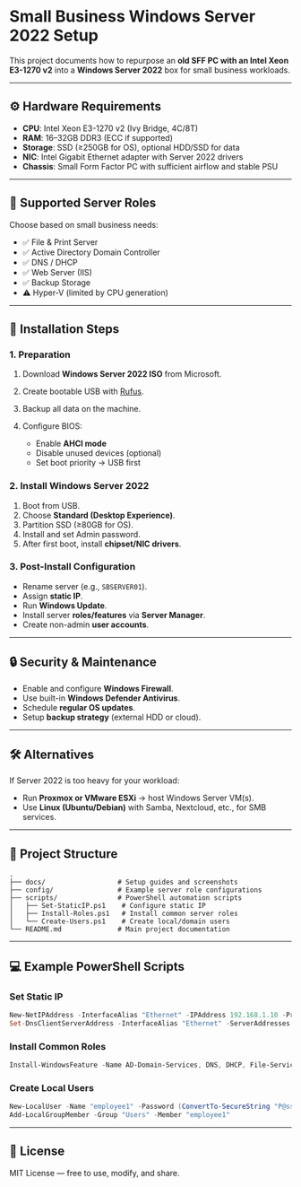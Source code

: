 # Small Business Windows Server 2022 Setup

This project documents how to repurpose an **old SFF PC with an Intel Xeon E3-1270 v2** into a **Windows Server 2022** box for small business workloads.

---

## ⚙️ Hardware Requirements

* **CPU**: Intel Xeon E3-1270 v2 (Ivy Bridge, 4C/8T)
* **RAM**: 16–32GB DDR3 (ECC if supported)
* **Storage**: SSD (≥250GB for OS), optional HDD/SSD for data
* **NIC**: Intel Gigabit Ethernet adapter with Server 2022 drivers
* **Chassis**: Small Form Factor PC with sufficient airflow and stable PSU

---

## 📌 Supported Server Roles

Choose based on small business needs:

* ✅ File & Print Server
* ✅ Active Directory Domain Controller
* ✅ DNS / DHCP
* ✅ Web Server (IIS)
* ✅ Backup Storage
* ⚠️ Hyper-V (limited by CPU generation)

---

## 🚀 Installation Steps

### 1. Preparation

1. Download **Windows Server 2022 ISO** from Microsoft.
2. Create bootable USB with [Rufus](https://rufus.ie/).
3. Backup all data on the machine.
4. Configure BIOS:

   * Enable **AHCI mode**
   * Disable unused devices (optional)
   * Set boot priority → USB first

### 2. Install Windows Server 2022

1. Boot from USB.
2. Choose **Standard (Desktop Experience)**.
3. Partition SSD (≥80GB for OS).
4. Install and set Admin password.
5. After first boot, install **chipset/NIC drivers**.

### 3. Post-Install Configuration

* Rename server (e.g., `SBSERVER01`).
* Assign **static IP**.
* Run **Windows Update**.
* Install server **roles/features** via **Server Manager**.
* Create non-admin **user accounts**.

---

## 🔒 Security & Maintenance

* Enable and configure **Windows Firewall**.
* Use built-in **Windows Defender Antivirus**.
* Schedule **regular OS updates**.
* Setup **backup strategy** (external HDD or cloud).

---

## 🛠️ Alternatives

If Server 2022 is too heavy for your workload:

* Run **Proxmox or VMware ESXi** → host Windows Server VM(s).
* Use **Linux (Ubuntu/Debian)** with Samba, Nextcloud, etc., for SMB services.

---

## 📂 Project Structure

```
.
├── docs/                  # Setup guides and screenshots
├── config/                # Example server role configurations
├── scripts/               # PowerShell automation scripts
│   ├── Set-StaticIP.ps1    # Configure static IP
│   ├── Install-Roles.ps1   # Install common server roles
│   └── Create-Users.ps1    # Create local/domain users
└── README.md              # Main project documentation
```

---

## 💻 Example PowerShell Scripts

### Set Static IP

```powershell
New-NetIPAddress -InterfaceAlias "Ethernet" -IPAddress 192.168.1.10 -PrefixLength 24 -DefaultGateway 192.168.1.1
Set-DnsClientServerAddress -InterfaceAlias "Ethernet" -ServerAddresses 192.168.1.1
```

### Install Common Roles

```powershell
Install-WindowsFeature -Name AD-Domain-Services, DNS, DHCP, File-Services, Print-Services -IncludeManagementTools
```

### Create Local Users

```powershell
New-LocalUser -Name "employee1" -Password (ConvertTo-SecureString "P@ssword123" -AsPlainText -Force) -FullName "Employee One" -Description "Standard User"
Add-LocalGroupMember -Group "Users" -Member "employee1"
```

---

## 📖 License

MIT License — free to use, modify, and share.
